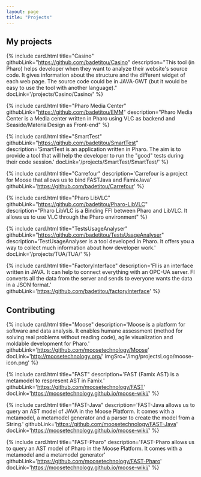 ```yaml
---
layout: page
title: "Projects"
---
```


## My projects

{% include card.html
    title="Casino"
    githubLink="https://github.com/badetitou/Casino"
    description="This tool (in Pharo) helps developer when they want to analyze their website's source code. It gives information about the structure and the different widget of each web page. The source code could be in JAVA-GWT (but it would be easy to use the tool with another language)."
    docLink='/projects/Casino/Casino/'
%}

{% include card.html
    title="Pharo Media Center"
    githubLink="https://github.com/badetitou/EMM"
    description="Pharo Media Center is a Media center written in Pharo using VLC as backend and Seaside/MaterialDesign as Front-end"
%}

{% include card.html
    title="SmartTest"
    githubLink="https://github.com/badetitou/SmartTest"
    description='SmartTest is an application written in Pharo.
The aim is to provide a tool that will help the developer to run the "good" tests during their code session.'
    docLink='/projects/SmartTest/SmartTest/'
%}

{% include card.html
    title="Carrefour"
    description='Carrefour is a project for Moose that allows us to bind FASTJava and FamixJava'
    githubLink='https://github.com/badetitou/Carrefour'
%}

{% include card.html
    title="Pharo LibVLC"
    githubLink="https://github.com/badetitou/Pharo-LibVLC"
    description="Pharo LibVLC is a Binding FFI between Pharo and LibVLC. It allows us to use VLC through the Pharo environment"
%}

{% include card.html
    title="TestsUsageAnalyser"
    githubLink="https://github.com/badetitou/TestsUsageAnalyser"
    description='TestUsageAnalyser is a tool developed in Pharo.
It offers you a way to collect much information about how developer work.'
    docLink='/projects/TUA/TUA/'
%}

{% include card.html
    title="FactoryInterface"
    description='FI is an interface written in JAVA.
It can help to connect everything with an OPC-UA server.
FI converts all the data from the server and sends to everyone wants the data in a JSON format.'
    githubLink='https://github.com/badetitou/factoryInterface'
%}

<div class="col s12 l12 m12">
	<h2 id="Contributing">Contributing</h2>
</div>

{% include card.html
    title="Moose"
    description='Moose is a platform for software and data analysis.
It enables humane assessment (method for solving real problems without reading code), agile visualization and moldable development for Pharo.'
    githubLink='https://github.com/moosetechnology/Moose'
    docLink='http://moosetechnology.org/'
    imgSrc='/img/projectsLogo/moose-icon.png'
%}

{% include card.html
    title="FAST"
    description='FAST (Famix AST) is a metamodel to respresent AST in Famix.'
    githubLink='https://github.com/moosetechnology/FAST'
     docLink='https://moosetechnology.github.io/moose-wiki/'
%}

{% include card.html
    title="FAST-Java"
    description='FAST-Java allows us to query an AST model of JAVA in the Moose Platform.
It comes with a metamodel, a metamodel generator and a parser to create the model from a String.'
    githubLink='https://github.com/moosetechnology/FAST-Java'
    docLink='https://moosetechnology.github.io/moose-wiki/'
%}

{% include card.html
    title="FAST-Pharo"
    description='FAST-Pharo allows us to query an AST model of Pharo in the Moose Platform.
It comes with a metamodel and a metamodel generator'
    githubLink='https://github.com/moosetechnology/FAST-Pharo'
    docLink='https://moosetechnology.github.io/moose-wiki/'
%}
